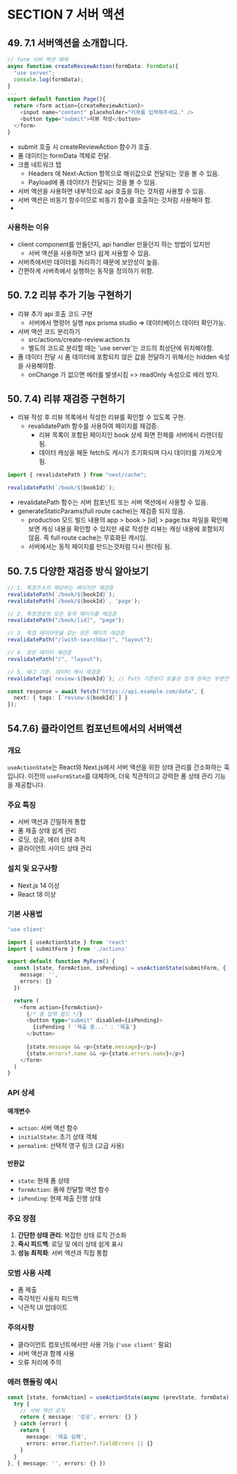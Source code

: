 # SECTION 7 서버 액션
## 49. 7.1 서버액션을 소개합니다. 
```typescript
// form 서버 액션 예제
async function createReviewAction(formData: FormData){
  "use server";
  console.log(formData);
}
...
export default function Page(){
  return <form action={createReviewAction}>
    <input name="content" placeholder="리뷰를 입력해주세요." />
    <button type="submit">리뷰 작성</button>
  </form>
}
```
- submit 호출 시 createReviewAction 함수가 호출.
- 폼 데이터는 formData 객체로 전달.
- 크롬 네트워크 탭
    - Headers 에 Next-Action 항목으로 해쉬값으로 전달되는 것을 볼 수 있음.
    - Payload에 폼 데이터가 전달되는 것을 볼 수 있음.
- 서버 액션을 사용하면 내부적으로 api 호출을 하는 것처럼 사용할 수 있음.
- 서버 액션은 비동기 함수이므로 비동기 함수를 호출하는 것처럼 사용해야 함.
-

### 사용하는 이유
- client component를 만들던지, api handler 만들던지 하는 방법이 있지만
    - 서버 액션을 사용하면 보다 쉽게 사용할 수 있음.
- 서버측에서만 데이터를 처리하기 때문에 보안성이 높음.
- 간편하게 서버측에서 실행하는 동작을 정의하기 위함.


## 50. 7.2 리뷰 추가 기능 구현하기
- 리뷰 추가 api 호출 코드 구현
    - 서버에서 명령어 실행 npx prisma studio => 데이터베이스 데이터 확인가능.
- 서버 액션 코드 분리하기
    - src/actions/create-review.action.ts
    - 별도의 코드로 분리할 때는 'use server'는 코드의 최상단에 위치해야함.
- 폼 데이터 전달 시 폼 데이터에 포함되지 않은 값을 전달하기 위해서는 hidden 속성을 사용해야함.
    - onChange 가 없으면 에러를 발생시킴 =>  readOnly 속성으로 에러 방지.


## 50. 7.4) 리뷰 재검증 구현하기
- 리뷰 작성 후 리뷰 목록에서 작성한 리뷰를 확인할 수 있도록 구현.
    - revalidatePath 함수를 사용하여 페이지를 재검증.
        - 리뷰 목록이 포함된 페이지인 book 상세 화면 전체를 서버에서 리렌더링됨.
        - 데이터 캐싱을 해둔 fetch도 캐시가 초기화되며 다시 데이터를 가져오게 됨.        
```typescript
import { revalidatePath } from "next/cache";

revalidatePath(`/book/${bookId}`);
```
- revalidatePath 함수는 서버 컴포넌트 또는 서버 액션에서 사용할 수 있음.
- generateStaticParams(full route cache)는 재검증 되지 않음.
  - production 모드 빌드 내용의 app > book > [id] > page.tsx 파일을 확인해보면 캐싱 내용을 확인할 수 있지만 새로 작성한 리뷰는 캐싱 내용에 포함되지 않음. 
  즉 full route cache는 무효화된 캐시임.
  - 서버에서는 동적 페이지를 만드는것처럼 다시 렌더링 됨.


## 50. 7.5 다양한 재검증 방식 알아보기
```typescript
// 1. 특정주소의 해당하는 페이지만 재검증
revalidatePath(`/book/${bookId}`);
revalidatePath(`/book/${bookId}`, 'page');

// 2. 특정경로의 모든 동적 페이지를 제검증
revalidatePath("/book/[id]", "page");

// 3. 특정 레이아웃을 갖는 모든 페이지 재검증
revalidatePath("/(with-searchbar)", "layout");

// 4. 모든 데이터 재검증
revalidatePath("/", "layout");

// 5. 태그 기준. 데이터 캐시 재검증
revalidateTag(`review-${bookId}`); // Path 기준보다 효율성 있게 원하는 부분만 재검증할 수 있음.
```

```typescript
const response = await fetch("https://api.example.com/data", {
  next: { tags: [`review-${bookId}`] }
});
```
## 54.7.6) 클라이언트 컴포넌트에서의 서버액션
### 개요
`useActionState`는 React와 Next.js에서 서버 액션을 위한 상태 관리를 간소화하는 훅입니다. 이전의 `useFormState`를 대체하며, 더욱 직관적이고 강력한 폼 상태 관리 기능을 제공합니다.
### 주요 특징
- 서버 액션과 긴밀하게 통합
- 폼 제출 상태 쉽게 관리
- 로딩, 성공, 에러 상태 추적
- 클라이언트 사이드 상태 관리

### 설치 및 요구사항
- Next.js 14 이상
- React 18 이상

### 기본 사용법
```typescript
'use client'

import { useActionState } from 'react'
import { submitForm } from './actions'

export default function MyForm() {
  const [state, formAction, isPending] = useActionState(submitForm, {
    message: '',
    errors: {}
  })

  return (
    <form action={formAction}>
      {/* 폼 입력 필드 */}
      <button type="submit" disabled={isPending}>
        {isPending ? '제출 중...' : '제출'}
      </button>
      
      {state.message && <p>{state.message}</p>}
      {state.errors?.name && <p>{state.errors.name}</p>}
    </form>
  )
}
```

### API 상세

#### 매개변수
- `action`: 서버 액션 함수
- `initialState`: 초기 상태 객체
- `permalink`: 선택적 영구 링크 (고급 사용)

#### 반환값
- `state`: 현재 폼 상태
- `formAction`: 폼에 전달할 액션 함수
- `isPending`: 현재 제출 진행 상태

### 주요 장점

1. **간단한 상태 관리**: 복잡한 상태 로직 간소화
2. **즉시 피드백**: 로딩 및 에러 상태 쉽게 표시
3. **성능 최적화**: 서버 액션과 직접 통합

### 모범 사용 사례

- 폼 제출
- 즉각적인 사용자 피드백
- 낙관적 UI 업데이트

### 주의사항

- 클라이언트 컴포넌트에서만 사용 가능 (`'use client'` 필요)
- 서버 액션과 함께 사용
- 오류 처리에 주의

### 에러 핸들링 예시

```typescript
const [state, formAction] = useActionState(async (prevState, formData) => {
  try {
    // 서버 액션 로직
    return { message: '성공', errors: {} }
  } catch (error) {
    return { 
      message: '제출 실패', 
      errors: error.flatten?.fieldErrors || {} 
    }
  }
}, { message: '', errors: {} })
```


